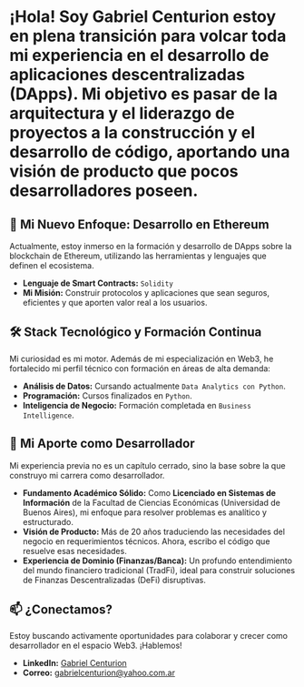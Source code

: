 # ¡Hola! Soy Gabriel Centurion estoy en plena transición para volcar toda mi experiencia en el **desarrollo de aplicaciones descentralizadas (DApps)**. Mi objetivo es pasar de la arquitectura y el liderazgo de proyectos a la **construcción y el desarrollo de código**, aportando una visión de producto que pocos desarrolladores poseen.

## 🚀 Mi Nuevo Enfoque: Desarrollo en Ethereum
Actualmente, estoy inmerso en la formación y desarrollo de DApps sobre la blockchain de Ethereum, utilizando las herramientas y lenguajes que definen el ecosistema.
-   **Lenguaje de Smart Contracts:** `Solidity`
-   **Mi Misión:** Construir protocolos y aplicaciones que sean seguros, eficientes y que aporten valor real a los usuarios.

## 🛠️ Stack Tecnológico y Formación Continua
Mi curiosidad es mi motor. Además de mi especialización en Web3, he fortalecido mi perfil técnico con formación en áreas de alta demanda:
-   **Análisis de Datos:** Cursando actualmente `Data Analytics con Python`.
-   **Programación:** Cursos finalizados en `Python`.
-   **Inteligencia de Negocio:** Formación completada en `Business Intelligence`.

## 🔭 Mi Aporte como Desarrollador
Mi experiencia previa no es un capítulo cerrado, sino la base sobre la que construyo mi carrera como desarrollador.
-   **Fundamento Académico Sólido:** Como **Licenciado en Sistemas de Información** de la Facultad de Ciencias Económicas (Universidad de Buenos Aires), mi enfoque para resolver problemas es analítico y estructurado.
-   **Visión de Producto:** Más de 20 años traduciendo las necesidades del negocio en requerimientos técnicos. Ahora, escribo el código que resuelve esas necesidades.
-   **Experiencia de Dominio (Finanzas/Banca):** Un profundo entendimiento del mundo financiero tradicional (TradFi), ideal para construir soluciones de Finanzas Descentralizadas (DeFi) disruptivas.

## 📫 ¿Conectamos?
Estoy buscando activamente oportunidades para colaborar y crecer como desarrollador en el espacio Web3. ¡Hablemos!
-   **LinkedIn:** [Gabriel Centurion](https://www.linkedin.com/in/gabrielcenturion/)
-   **Correo:** gabrielcenturion@yahoo.com.ar
